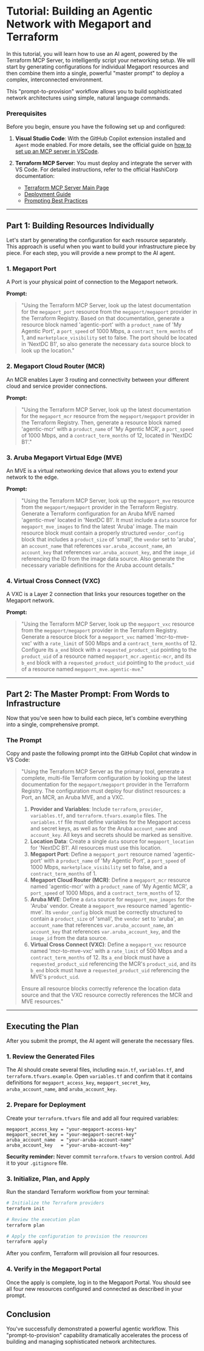 # Tutorial: Building an Agentic Network with Megaport and Terraform

In this tutorial, you will learn how to use an AI agent, powered by the Terraform MCP Server, to intelligently script your networking setup. We will start by generating configurations for individual Megaport resources and then combine them into a single, powerful "master prompt" to deploy a complex, interconnected environment.

This "prompt-to-provision" workflow allows you to build sophisticated network architectures using simple, natural language commands.

### Prerequisites

Before you begin, ensure you have the following set up and configured:

1.  **Visual Studio Code**: With the GitHub Copilot extension installed and `Agent` mode enabled. For more details, see the official guide on [how to set up an MCP server in VSCode](https://code.visualstudio.com/docs/copilot/customization/mcp-servers).

2.  **Terraform MCP Server**: You must deploy and integrate the server with VS Code. For detailed instructions, refer to the official HashiCorp documentation:
    - [Terraform MCP Server Main Page](https://developer.hashicorp.com/terraform/mcp-server)
    - [Deployment Guide](https://developer.hashicorp.com/terraform/mcp-server/deploy)
    - [Prompting Best Practices](https://developer.hashicorp.com/terraform/mcp-server/prompt)

---

## Part 1: Building Resources Individually

Let's start by generating the configuration for each resource separately. This approach is useful when you want to build your infrastructure piece by piece. For each step, you will provide a new prompt to the AI agent.

### 1. Megaport Port

A Port is your physical point of connection to the Megaport network.

**Prompt:**

> "Using the Terraform MCP Server, look up the latest documentation for the `megaport_port` resource from the `megaport/megaport` provider in the Terraform Registry. Based on that documentation, generate a resource block named 'agentic-port' with a `product_name` of 'My Agentic Port', a `port_speed` of 1000 Mbps, a `contract_term_months` of 1, and `marketplace_visibility` set to false. The port should be located in 'NextDC B1', so also generate the necessary `data` source block to look up the location."

### 2. Megaport Cloud Router (MCR)

An MCR enables Layer 3 routing and connectivity between your different cloud and service provider connections.

**Prompt:**

> "Using the Terraform MCP Server, look up the latest documentation for the `megaport_mcr` resource from the `megaport/megaport` provider in the Terraform Registry. Then, generate a resource block named 'agentic-mcr' with a `product_name` of 'My Agentic MCR', a `port_speed` of 1000 Mbps, and a `contract_term_months` of 12, located in 'NextDC B1'."

### 3. Aruba Megaport Virtual Edge (MVE)

An MVE is a virtual networking device that allows you to extend your network to the edge.

**Prompt:**

> "Using the Terraform MCP Server, look up the `megaport_mve` resource from the `megaport/megaport` provider in the Terraform Registry. Generate a Terraform configuration for an Aruba MVE named 'agentic-mve' located in 'NextDC B1'. It must include a `data` source for `megaport_mve_images` to find the latest 'Aruba' image. The main resource block must contain a properly structured `vendor_config` block that includes a `product_size` of 'small', the `vendor` set to 'aruba', an `account_name` that references `var.aruba_account_name`, an `account_key` that references `var.aruba_account_key`, and the `image_id` referencing the ID from the image data source. Also generate the necessary variable definitions for the Aruba account details."

### 4. Virtual Cross Connect (VXC)

A VXC is a Layer 2 connection that links your resources together on the Megaport network.

**Prompt:**

> "Using the Terraform MCP Server, look up the `megaport_vxc` resource from the `megaport/megaport` provider in the Terraform Registry. Generate a resource block for a `megaport_vxc` named 'mcr-to-mve-vxc' with a `rate_limit` of 500 Mbps and a `contract_term_months` of 12. Configure its `a_end` block with a `requested_product_uid` pointing to the `product_uid` of a resource named `megaport_mcr.agentic-mcr`, and its `b_end` block with a `requested_product_uid` pointing to the `product_uid` of a resource named `megaport_mve.agentic-mve`."

---

## Part 2: The Master Prompt: From Words to Infrastructure

Now that you've seen how to build each piece, let's combine everything into a single, comprehensive prompt.

### The Prompt

Copy and paste the following prompt into the GitHub Copilot chat window in VS Code:

> "Using the Terraform MCP Server as the primary tool, generate a complete, multi-file Terraform configuration by looking up the latest documentation for the `megaport/megaport` provider in the Terraform Registry. The configuration must deploy four distinct resources: a Port, an MCR, an Aruba MVE, and a VXC.
>
> 1.  **Provider and Variables**: Include `terraform`, `provider`, `variables.tf`, and `terraform.tfvars.example` files. The `variables.tf` file must define variables for the Megaport access and secret keys, as well as for the Aruba `account_name` and `account_key`. All keys and secrets should be marked as sensitive.
> 2.  **Location Data**: Create a single `data` source for `megaport_location` for 'NextDC B1'. All resources must use this location.
> 3.  **Megaport Port**: Define a `megaport_port` resource named 'agentic-port' with a `product_name` of 'My Agentic Port', a `port_speed` of 1000 Mbps, `marketplace_visibility` set to false, and a `contract_term_months` of 1.
> 4.  **Megaport Cloud Router (MCR)**: Define a `megaport_mcr` resource named 'agentic-mcr' with a `product_name` of 'My Agentic MCR', a `port_speed` of 1000 Mbps, and a `contract_term_months` of 12.
> 5.  **Aruba MVE**: Define a `data` source for `megaport_mve_images` for the 'Aruba' vendor. Create a `megaport_mve` resource named 'agentic-mve'. Its `vendor_config` block must be correctly structured to contain a `product_size` of 'small', the `vendor` set to 'aruba', an `account_name` that references `var.aruba_account_name`, an `account_key` that references `var.aruba_account_key`, and the `image_id` from the data source.
> 6.  **Virtual Cross Connect (VXC)**: Define a `megaport_vxc` resource named 'mcr-to-mve-vxc' with a `rate_limit` of 500 Mbps and a `contract_term_months` of 12. Its `a_end` block must have a `requested_product_uid` referencing the MCR's `product_uid`, and its `b_end` block must have a `requested_product_uid` referencing the MVE's `product_uid`.
>
> Ensure all resource blocks correctly reference the location data source and that the VXC resource correctly references the MCR and MVE resources."

---

## Executing the Plan

After you submit the prompt, the AI agent will generate the necessary files.

### 1. Review the Generated Files

The AI should create several files, including `main.tf`, `variables.tf`, and `terraform.tfvars.example`. Open `variables.tf` and confirm that it contains definitions for `megaport_access_key`, `megaport_secret_key`, `aruba_account_name`, and `aruba_account_key`.

### 2. Prepare for Deployment

Create your `terraform.tfvars` file and add all four required variables:

```hcl
megaport_access_key = "your-megaport-access-key"
megaport_secret_key = "your-megaport-secret-key"
aruba_account_name  = "your-aruba-account-name"
aruba_account_key   = "your-aruba-account-key"
```

**Security reminder:** Never commit `terraform.tfvars` to version control. Add it to your `.gitignore` file.

### 3. Initialize, Plan, and Apply

Run the standard Terraform workflow from your terminal:

```bash
# Initialize the Terraform providers
terraform init

# Review the execution plan
terraform plan

# Apply the configuration to provision the resources
terraform apply
```

After you confirm, Terraform will provision all four resources.

### 4. Verify in the Megaport Portal

Once the apply is complete, log in to the Megaport Portal. You should see all four new resources configured and connected as described in your prompt.

## Conclusion

You've successfully demonstrated a powerful agentic workflow. This "prompt-to-provision" capability dramatically accelerates the process of building and managing sophisticated network architectures.

